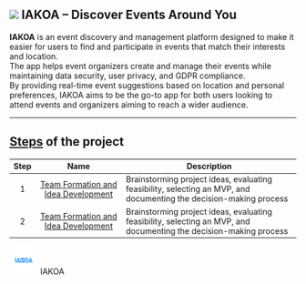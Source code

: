 
## <img src="https://i.ibb.co/prz5FVC4/logo-iakoa.png" height='25'/> IAKOA – Discover Events Around You

**IAKOA** is an event discovery and management platform designed to make it easier for users to find and participate in events that match their interests and location.
<br>The app helps event organizers create and manage their events while maintaining data security, user privacy, and GDPR compliance.<br>
By providing real-time event suggestions based on location and personal preferences, IAKOA aims to be the go-to app for both users looking to attend events and organizers aiming to reach a wider audience.

---

## [Steps](https://github.com/vlldnt/Portfolio-IAKOA/tree/main/doc) of the project


| Step |                                                                 Name                                                                  | Description                                                                                                         |
| :--: | :-----------------------------------------------------------------------------------------------------------------------------------: | ------------------------------------------------------------------------------------------------------------------- |
|  1   | [Team Formation and Idea Development](https://github.com/vlldnt/Portfolio-IAKOA/blob/main/doc/0-Team_Formation-and_Idea_Development.md) | Brainstorming project ideas, evaluating feasibility, selecting an MVP, and documenting the decision-making process |
|   2    |   [Team Formation and Idea Development](https://github.com/vlldnt/Portfolio-IAKOA/blob/main/doc/1-Project_Charter_Development.md) | Brainstorming project ideas, evaluating feasibility, selecting an MVP, and documenting the decision-making process  |  

<img src="https://raw.githubusercontent.com/vlldnt/Portfolio-IAKOA/72ed5c45476e26df252f76b8849d7b2d625054d6/doc/images/iakoa-upper-case.svg" height='50'/> IAKOA